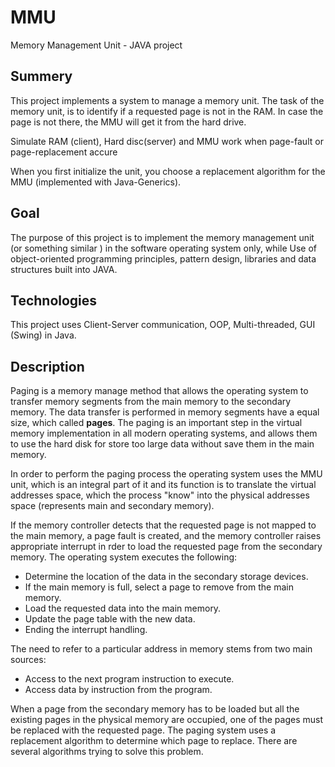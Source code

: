 # MMU
Memory Management Unit - JAVA project

## Summery

This project implements a system to manage a memory unit. The task of the memory unit, is to identify if a requested page is not in the RAM. In case the page is not there, the MMU will get it from the hard drive.

Simulate RAM (client), Hard disc(server) and MMU work when page-fault or page-replacement accure

When you first initialize the unit, you choose a replacement algorithm for the MMU (implemented with Java-Generics).

## Goal
The purpose of this project is to implement the memory management unit (or something similar ) in the software operating system only, while
Use of object-oriented programming principles, pattern design, libraries and data structures built into JAVA.

## Technologies

This project uses Client-Server communication, OOP, Multi-threaded, GUI (Swing) in Java.

## Description

Paging is a memory manage method that allows the operating system to transfer memory segments from the main memory to the secondary memory. The data transfer is performed in memory segments have a equal size, which called **pages**. The paging is an important step in the virtual memory implementation in all modern operating systems, and allows them to use the hard disk for store too large data without save them in the main memory.

In order to perform the paging process the operating system uses the MMU unit, which is an integral part of it and its function is to translate the virtual addresses space, which the process "know" into the physical addresses space (represents main and secondary memory).

If the memory controller detects that the requested page is not mapped to the main memory, a page fault is created, and the memory controller raises appropriate interrupt in rder to load the requested page from the secondary memory. The operating system executes the following:

- Determine the location of the data in the secondary storage devices.
- If the main memory is full, select a page to remove from the main memory.
- Load the requested data into the main memory.
- Update the page table with the new data.
- Ending the interrupt handling.

The need to refer to a particular address in memory stems from two main sources:

- Access to the next program instruction to execute.
- Access data by instruction from the program.

When a page from the secondary memory has to be loaded but all the existing pages in the physical memory are occupied, one of the pages must be replaced with the requested page. The paging system uses a replacement algorithm to determine which page to replace. There are several algorithms trying to solve this problem.



